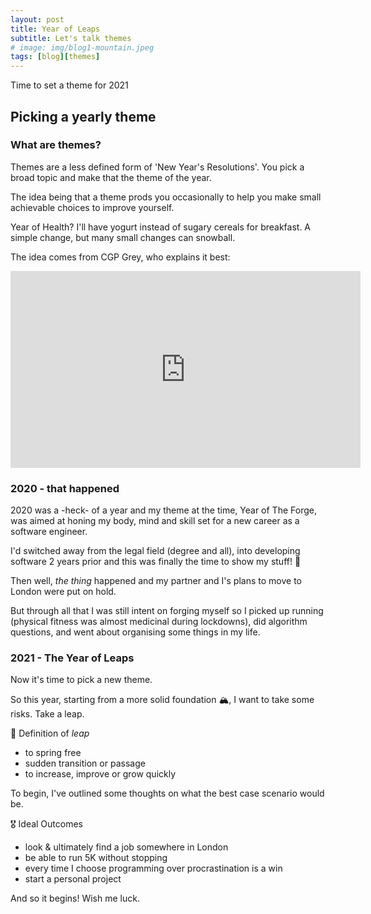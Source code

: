 ```yaml
---
layout: post
title: Year of Leaps
subtitle: Let's talk themes
# image: img/blog1-mountain.jpeg
tags: [blog][themes]
---
```


Time to set a theme for 2021

## Picking a yearly theme

### What are themes?

Themes are a less defined form of 'New Year's Resolutions'. You pick a broad topic and make that the theme of the year.

The idea being that a theme prods you occasionally to help you make small achievable choices to improve yourself.

Year of Health? I'll have yogurt instead of sugary cereals for breakfast. A simple change, but many small changes can snowball.

The idea comes from CGP Grey, who explains it best:

<iframe width="560" height="315" src="https://www.youtube-nocookie.com/embed/NVGuFdX5guE" frameborder="0" allow="accelerometer; autoplay; clipboard-write; encrypted-media; gyroscope; picture-in-picture" allowfullscreen></iframe>

<!-- ![CGP Grey - Yearly Themes](https://www.youtube-nocookie.com/embed/NVGuFdX5guE) -->

### 2020 - that happened

2020 was a -heck- of a year and my theme at the time, Year of The Forge, was aimed at honing my body, mind and skill set for a new career as a software engineer.

I'd switched away from the legal field (degree and all), into developing software 2 years prior and this was finally the time to show my stuff! 🎉

Then well, _the thing_ happened and my partner and I's plans to move to London were put on hold.

But through all that I was still intent on forging myself so I picked up running (physical fitness was almost medicinal during lockdowns), did algorithm questions, and went about organising some things in my life.

### 2021 - The Year of Leaps

Now it's time to pick a new theme.

So this year, starting from a more solid foundation 🏔, I want to take some risks. Take a leap.

📝 Definition of _leap_

- to spring free
- sudden transition or passage
- to increase, improve or grow quickly

To begin, I've outlined some thoughts on what the best case scenario would be.

🎖 Ideal Outcomes

- look & ultimately find a job somewhere in London
- be able to run 5K without stopping
- every time I choose programming over procrastination is a win
- start a personal project

And so it begins! Wish me luck.
